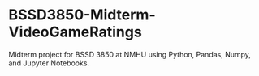# BSSD3850-Midterm-VideoGameRatings
 Midterm project for BSSD 3850 at NMHU using Python, Pandas, Numpy, and Jupyter Notebooks.
